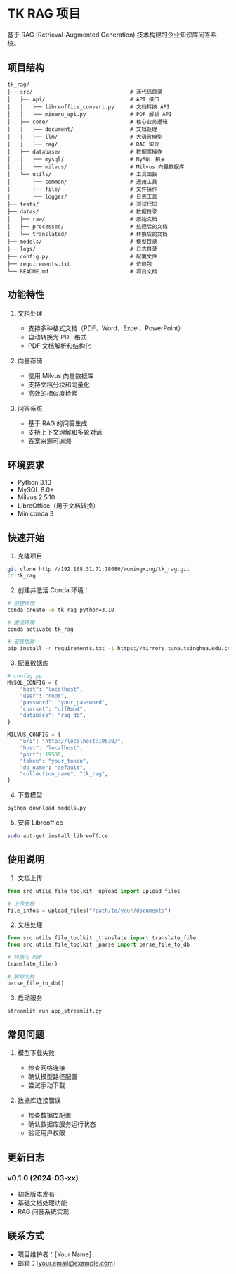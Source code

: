 # TK RAG 项目

基于 RAG (Retrieval-Augmented Generation) 技术构建的企业知识库问答系统。

## 项目结构

```
tk_rag/
├── src/                               # 源代码目录
│   ├── api/                           # API 接口
│   │   ├── libreoffice_convert.py     # 文档转换 API
│   │   └── mineru_api.py              # PDF 解析 API
│   ├── core/                          # 核心业务逻辑
│   │   ├── document/                  # 文档处理
│   │   ├── llm/                       # 大语言模型
│   │   └── rag/                       # RAG 实现
│   ├── database/                      # 数据库操作
│   │   ├── mysql/                     # MySQL 相关
│   │   └── milvus/                    # Milvus 向量数据库
│   └── utils/                         # 工具函数
│       ├── common/                    # 通用工具
│       ├── file/                      # 文件操作
│       └── logger/                    # 日志工具
├── tests/                             # 测试代码
├── datas/                             # 数据目录
│   ├── raw/                           # 原始文档
│   ├── processed/                     # 处理后的文档
│   └── translated/                    # 转换后的文档
├── models/                            # 模型目录
├── logs/                              # 日志目录
├── config.py                          # 配置文件
├── requirements.txt                   # 依赖包
└── README.md                          # 项目文档
```

## 功能特性

1. 文档处理
   - 支持多种格式文档（PDF、Word、Excel、PowerPoint）
   - 自动转换为 PDF 格式
   - PDF 文档解析和结构化

2. 向量存储
   - 使用 Milvus 向量数据库
   - 支持文档分块和向量化
   - 高效的相似度检索

3. 问答系统
   - 基于 RAG 的问答生成
   - 支持上下文理解和多轮对话
   - 答案来源可追溯

## 环境要求

- Python 3.10
- MySQL 8.0+
- Milvus 2.5.10
- LibreOffice（用于文档转换）
- Miniconda 3

## 快速开始

1. 克隆项目
```bash
git clone http://192.168.31.71:18080/wumingxing/tk_rag.git
cd tk_rag
```

2. 创建并激活 Conda 环境：

```bash
# 创建环境
conda create -n tk_rag python=3.10

# 激活环境
conda activate tk_rag

# 安装依赖
pip install -r requirements.txt -i https://mirrors.tuna.tsinghua.edu.cn/pypi/web/simple
```

3. 配置数据库
```python
# config.py
MYSQL_CONFIG = {
    "host": "localhost",
    "user": "root",
    "password": "your_password",
    "charset": "utf8mb4",
    "database": "rag_db",
}

MILVUS_CONFIG = {
    "uri": "http://localhost:19530/",
    "host": "localhost",
    "port": 19530,
    "token": "your_token",
    "db_name": "default",
    "collection_name": "tk_rag",
}
```

4. 下载模型
```bash
python download_models.py
```

5. 安装 Libreoffice
```bash
sudo apt-get install libreoffice
```

## 使用说明

1. 文档上传
```python
from src.utils.file_toolkit _upload import upload_files

# 上传文档
file_infos = upload_files("/path/to/your/documents")
```

2. 文档处理
```python
from src.utils.file_toolkit _translate import translate_file
from src.utils.file_toolkit _parse import parse_file_to_db

# 转换为 PDF
translate_file()

# 解析文档
parse_file_to_db()
```

3. 启动服务
```bash
streamlit run app_streamlit.py
```

## 常见问题

1. 模型下载失败
   - 检查网络连接
   - 确认模型路径配置
   - 尝试手动下载

2. 数据库连接错误
   - 检查数据库配置
   - 确认数据库服务运行状态
   - 验证用户权限

## 更新日志

### v0.1.0 (2024-03-xx)
- 初始版本发布
- 基础文档处理功能
- RAG 问答系统实现




## 联系方式

- 项目维护者：[Your Name]
- 邮箱：[your.email@example.com] 